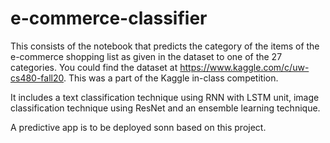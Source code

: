 # e-commerce-classifier
This consists of the notebook that predicts the category of the items of the e-commerce shopping list as given in the dataset to one of the 27 categories. You could find the dataset at https://www.kaggle.com/c/uw-cs480-fall20. This was a part of the Kaggle in-class competition. 

It includes a text classification technique using RNN with LSTM unit, image classification technique using ResNet and an ensemble learning technique.

A predictive app is to be deployed sonn based on this project.
![]()
